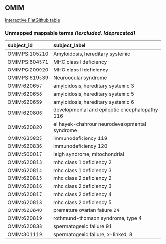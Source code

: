 ## OMIM
[Interactive FlatGithub table](https://flatgithub.com/monarch-initiative/mondo-ingest?filename=src/ontology/reports/omim_mapping_status.tsv)

### Unmapped mappable terms _(!excluded, !deprecated)_
| subject_id    | subject_label                                  |
|:--------------|:-----------------------------------------------|
| OMIMPS:105210 | Amyloidosis, hereditary systemic               |
| OMIMPS:604571 | MHC class I deficiency                         |
| OMIMPS:209920 | MHC class II deficiency                        |
| OMIMPS:619539 | Neuroocular syndrome                           |
| OMIM:620657   | amyloidosis, hereditary systemic 3             |
| OMIM:620658   | amyloidosis, hereditary systemic 5             |
| OMIM:620659   | amyloidosis, hereditary systemic 6             |
| OMIM:620806   | developmental and epileptic encephalopathy 116 |
| OMIM:620820   | el hayek-chahrour neurodevelopmental syndrome  |
| OMIM:620825   | immunodeficiency 119                           |
| OMIM:620836   | immunodeficiency 120                           |
| OMIM:500017   | leigh syndrome, mitochondrial                  |
| OMIM:620813   | mhc class 1 deficiency 2                       |
| OMIM:620814   | mhc class 1 deficiency 3                       |
| OMIM:620815   | mhc class 2 deficiency 2                       |
| OMIM:620816   | mhc class 2 deficiency 3                       |
| OMIM:620817   | mhc class 2 deficiency 4                       |
| OMIM:620818   | mhc class 2 deficiency 5                       |
| OMIM:620840   | premature ovarian failure 24                   |
| OMIM:620819   | rothmund-thomson syndrome, type 4              |
| OMIM:620838   | spermatogenic failure 91                       |
| OMIM:301119   | spermatogenic failure, x-linked, 8             |